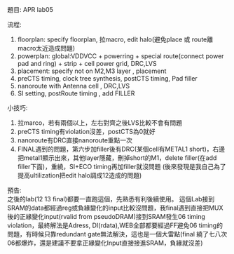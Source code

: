 題目: APR lab05

流程:     
1. floorplan: specify floorplan, 拉macro, edit halo(避免place 或 route離macro太近造成問題)    
2. powerplan: global:VDDVCC + powerring + special route(connect power pad and ring) + strip + cell power grid, DRC,LVS     
3. placement: specify not on M2,M3 layer , placement   
4. preCTS timing, clock tree synthesis, postCTS timing, Pad filler
5. nanoroute with Antenna cell  , DRC,LVS
6. SI setting, postRoute timing , add FILLER


小技巧:   
1. 拉marco，若有兩個以上，左右對齊之後LVS比較不會有問題
2. preCTS timing有violation沒差，postCTS為0就好
3. nanoroute有DRC直接nanoroute重點一次
4. FINAL遇到的問題，第六步加filler後有DRC(某個cell有METAL1 short)，右邊把metal1顯示出來，其他layer隱藏，刪掉short的M1，delete filler(在add filler下面)，重繞，SI+ECO timing再加filler就沒問題 (後來發現是我自己為了提高ultilization把edit halo調成12造成的問題)

預告:   
之後的lab(12 13 final)都要一直跑這個，先熟悉有利後續使用。 這個Lab接到SRAM的data都經過reg或負緣變化的input比較沒問題，我final遇到直接把MUX後的正緣變化input(rvalid from pseudoDRAM)接到SRAM發生06 timing violation，最終解法是Adress,
DI(rdata),WEB全部都要經過FF避免06 timing的問題，有時候只靠redundant gate無法解決，這也是一個大雷點(final 繞了七八次 06都爆炸，還是建議不要拿正緣變化Input直接接進SRAM，負緣就沒差)
